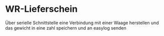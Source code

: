 # WR-Lieferschein
Über serielle Schnittstelle eine Verbindung mit einer Waage herstellen und das gewicht in eine zahl speichern und an easylog senden
